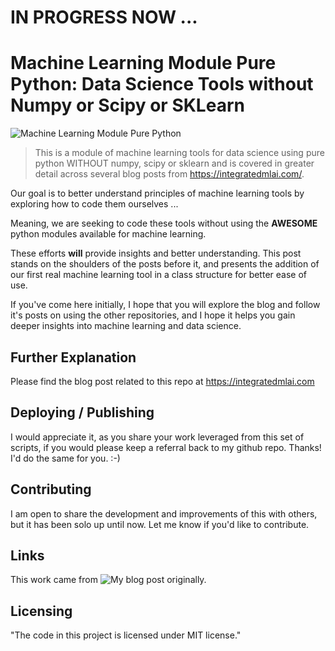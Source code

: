 
# IN PROGRESS NOW ...

# Machine Learning Module Pure Python: Data Science Tools without Numpy or Scipy or SKLearn

![Machine Learning Module Pure Python](https://github.com/ThomIves/MachineLearningModulePurePy/blob/master/Machine_Learning_Module_Repo.png)
> This is a module of machine learning tools for data science using pure python WITHOUT numpy, scipy or sklearn and is covered in greater detail across several blog posts from https://integratedmlai.com/.

Our goal is to better understand principles of machine learning tools by exploring how to code them ourselves ...

Meaning, we are seeking to code these tools without using the **AWESOME** python modules available for machine learning. 

These efforts **will** provide insights and better understanding. This post stands on the shoulders of the posts before it, and presents the addition of our first real machine learning tool in a class structure for better ease of use.

If you've come here initially, I hope that you will explore the blog and follow it's posts on using the other repositories, and I hope it helps you gain deeper insights into machine learning and data science. 

## Further Explanation

Please find the blog post related to this repo at https://integratedmlai.com


## Deploying / Publishing

I would appreciate it, as you share your work leveraged from this set of scripts, if you would please keep a referral back to my github repo. Thanks! I'd do the same for you. :-)

## Contributing

I am open to share the development and improvements of this with others, but it has been solo up until now. Let me know if you'd like to contribute.

## Links

This work came from ![My blog post](https://integratedmlai.com) originally.

## Licensing

"The code in this project is licensed under MIT license."
